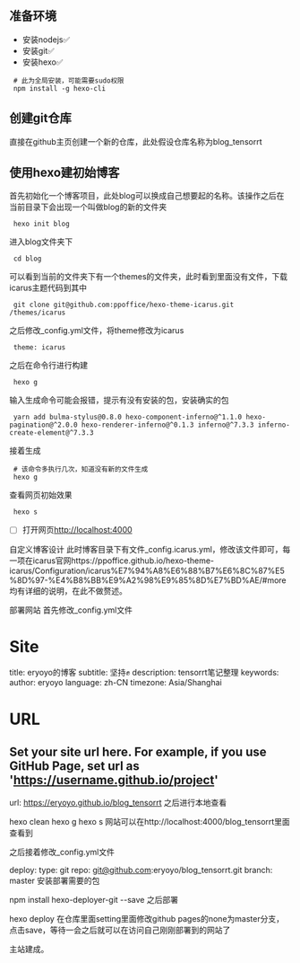 
## **准备环境**

* 安装nodejs✅
* 安装git✅
* 安装hexo✅

```text
 # 此为全局安装，可能需要sudo权限
 npm install -g hexo-cli
```

## **创建git仓库**

直接在github主页创建一个新的仓库，此处假设仓库名称为blog_tensorrt

## **使用hexo建初始博客**

首先初始化一个博客项目，此处blog可以换成自己想要起的名称。该操作之后在当前目录下会出现一个叫做blog的新的文件夹

```text
 hexo init blog
```

进入blog文件夹下

```text
 cd blog
```

可以看到当前的文件夹下有一个themes的文件夹，此时看到里面没有文件，下载icarus主题代码到其中

```text
 git clone git@github.com:ppoffice/hexo-theme-icarus.git /themes/icarus
```

之后修改_config.yml文件，将theme修改为icarus

```text
 theme: icarus
```

之后在命令行进行构建

```text
 hexo g
```

输入生成命令可能会报错，提示有没有安装的包，安装确实的包

```text
 yarn add bulma-stylus@0.8.0 hexo-component-inferno@^1.1.0 hexo-pagination@^2.0.0 hexo-renderer-inferno@^0.1.3 inferno@^7.3.3 inferno-create-element@^7.3.3
```

接着生成

```text
 # 该命令多执行几次，知道没有新的文件生成
 hexo g
```

查看网页初始效果

```text
 hexo s
```

* [ ] 打开网页[http://localhost:4000](http://localhost:4000/)

自定义博客设计
此时博客目录下有文件_config.icarus.yml，修改该文件即可，每一项在icarus官网https://ppoffice.github.io/hexo-theme-icarus/Configuration/icarus%E7%94%A8%E6%88%B7%E6%8C%87%E5%8D%97-%E4%B8%BB%E9%A2%98%E9%85%8D%E7%BD%AE/#more均有详细的说明，在此不做赘述。

部署网站
首先修改_config.yml文件

 # Site
 title: eryoyo的博客
 subtitle: 坚持✊
 description: tensorrt笔记整理
 keywords: 
 author: eryoyo
 language: zh-CN
 timezone: Asia/Shanghai
 ​
 # URL
 ## Set your site url here. For example, if you use GitHub Page, set url as 'https://username.github.io/project'
 url: https://eryoyo.github.io/blog_tensorrt
之后进行本地查看

 hexo clean
 hexo g
 hexo s
网站可以在http://localhost:4000/blog_tensorrt里面查看到

之后接着修改_config.yml文件

 deploy:
   type: git
   repo: git@github.com:eryoyo/blog_tensorrt.git
   branch: master
安装部署需要的包

 npm install hexo-deployer-git --save
之后部署

 hexo deploy
在仓库里面setting里面修改github pages的none为master分支，点击save，等待一会之后就可以在访问自己刚刚部署到的网站了



主站建成。